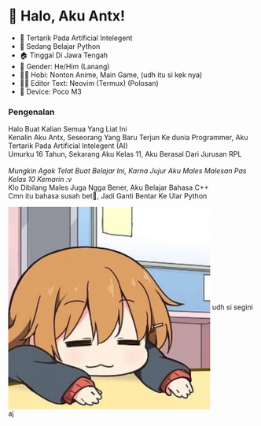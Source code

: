 <!---Halo Bg--->
# 👋 Halo, Aku Antx!
<!--- >```print("Tentang ")``` --->
- 👀 Tertarik Pada Artificial Intelegent
- 🌱 Sedang Belajar Python
- 🏠 Tinggal Di Jawa Tengah
- 🤨 Gender: He/Him (Lanang)
- 🤷‍♂️ Hobi: Nonton Anime, Main Game, (udh itu si kek nya)
- 👨‍💻 Editor Text: Neovim (Termux) (Polosan)
- 📱 Device: Poco M3

### Pengenalan
Halo Buat Kalian Semua Yang Liat Ini <br>
Kenalin Aku Antx, Seseorang Yang Baru Terjun Ke dunia Programmer, Aku Tertarik Pada Artificial Intelegent (AI)<br>
Umurku 16 Tahun, Sekarang Aku Kelas 11, Aku Berasal Dari Jurusan RPL<br> <br> 
_Mungkin Agak Telat Buat Belajar Ini, Karna Jujur Aku Males Malesan Pas Kelas 10 Kemarin :v_
<br>Klo Dibilang Males Juga Ngga Bener, Aku Belajar Bahasa C++ <br>Cmn itu bahasa susah bet🗿, Jadi Ganti Bentar Ke Ular Python

<img align="center" src="https://raw.githubusercontent.com/plsyouarenotalone/plsyouarenotalone/main/ss.webp" width="411" />
udh si segini aj



<!---
plsyouarenotalone/plsyouarenotalone is a ✨ special ✨ repository because its `README.md` (this file) appears on your GitHub profile.
You can click the Preview link to take a look at your changes.
--->
